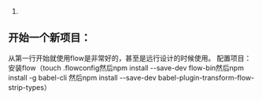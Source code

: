 1.
## 开始一个新项目：
  从第一行开始就使用flow是非常好的，甚至是远行设计的时候使用。
  配置项目：安装flow（touch .flowconfig然后npm install --save-dev flow-bin然后npm install -g babel-cli 然后npm install --save-dev babel-plugin-transform-flow-strip-types）

